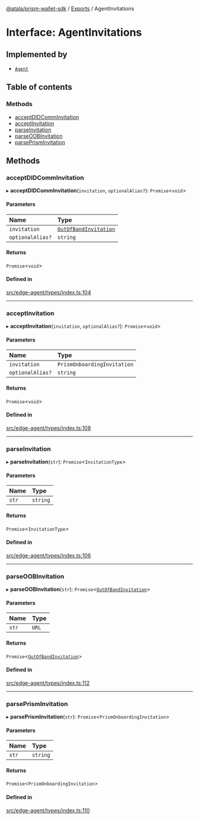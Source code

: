 [@atala/prism-wallet-sdk](../README.md) / [Exports](../modules.md) / AgentInvitations

# Interface: AgentInvitations

## Implemented by

- [`Agent`](../classes/Agent.md)

## Table of contents

### Methods

- [acceptDIDCommInvitation](AgentInvitations.md#acceptdidcomminvitation)
- [acceptInvitation](AgentInvitations.md#acceptinvitation)
- [parseInvitation](AgentInvitations.md#parseinvitation)
- [parseOOBInvitation](AgentInvitations.md#parseoobinvitation)
- [parsePrismInvitation](AgentInvitations.md#parseprisminvitation)

## Methods

### acceptDIDCommInvitation

▸ **acceptDIDCommInvitation**(`invitation`, `optionalAlias?`): `Promise`\<`void`\>

#### Parameters

| Name | Type |
| :------ | :------ |
| `invitation` | [`OutOfBandInvitation`](../classes/OutOfBandInvitation.md) |
| `optionalAlias?` | `string` |

#### Returns

`Promise`\<`void`\>

#### Defined in

[src/edge-agent/types/index.ts:104](https://github.com/hyperledger/identus-edge-agent-sdk-ts/blob/70efa8b16122ab132f36ab1c9f2ac30b3a4b3176/src/edge-agent/types/index.ts#L104)

___

### acceptInvitation

▸ **acceptInvitation**(`invitation`, `optionalAlias?`): `Promise`\<`void`\>

#### Parameters

| Name | Type |
| :------ | :------ |
| `invitation` | `PrismOnboardingInvitation` |
| `optionalAlias?` | `string` |

#### Returns

`Promise`\<`void`\>

#### Defined in

[src/edge-agent/types/index.ts:108](https://github.com/hyperledger/identus-edge-agent-sdk-ts/blob/70efa8b16122ab132f36ab1c9f2ac30b3a4b3176/src/edge-agent/types/index.ts#L108)

___

### parseInvitation

▸ **parseInvitation**(`str`): `Promise`\<`InvitationType`\>

#### Parameters

| Name | Type |
| :------ | :------ |
| `str` | `string` |

#### Returns

`Promise`\<`InvitationType`\>

#### Defined in

[src/edge-agent/types/index.ts:106](https://github.com/hyperledger/identus-edge-agent-sdk-ts/blob/70efa8b16122ab132f36ab1c9f2ac30b3a4b3176/src/edge-agent/types/index.ts#L106)

___

### parseOOBInvitation

▸ **parseOOBInvitation**(`str`): `Promise`\<[`OutOfBandInvitation`](../classes/OutOfBandInvitation.md)\>

#### Parameters

| Name | Type |
| :------ | :------ |
| `str` | `URL` |

#### Returns

`Promise`\<[`OutOfBandInvitation`](../classes/OutOfBandInvitation.md)\>

#### Defined in

[src/edge-agent/types/index.ts:112](https://github.com/hyperledger/identus-edge-agent-sdk-ts/blob/70efa8b16122ab132f36ab1c9f2ac30b3a4b3176/src/edge-agent/types/index.ts#L112)

___

### parsePrismInvitation

▸ **parsePrismInvitation**(`str`): `Promise`\<`PrismOnboardingInvitation`\>

#### Parameters

| Name | Type |
| :------ | :------ |
| `str` | `string` |

#### Returns

`Promise`\<`PrismOnboardingInvitation`\>

#### Defined in

[src/edge-agent/types/index.ts:110](https://github.com/hyperledger/identus-edge-agent-sdk-ts/blob/70efa8b16122ab132f36ab1c9f2ac30b3a4b3176/src/edge-agent/types/index.ts#L110)
